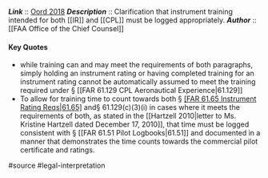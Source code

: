 ***Link***      :: [Oord 2018](https://www.faa.gov/about/office_org/headquarters_offices/agc/practice_areas/regulations/interpretations/Data/interps/2018/Oord-AOPA_2018_Legal_Interpretation.pdf)
***Description***      :: Clarification that instrument training intended for both [[IR]] and [[CPL]] must be logged appropriately.
***Author*** :: [[FAA Office of the Chief Counsel]]

#### Key Quotes
* while training can and may meet the requirements of both paragraphs, simply holding an instrument rating or having completed training for an instrument rating cannot be automatically assumed to meet the training required under § [[FAR 61.129 CPL Aeronautical Experience|61.129]]
* To allow for training time to count towards both § [[FAR 61.65 Instrument Rating Reqs|61.65]](e) and§ 61.129(c)(3)(i) in cases where it meets the requirements of both, as stated in the [[Hartzell 2010|letter to Ms. Kristine Hartzell dated December 17, 2010]], that time must be logged consistent with § [[FAR 61.51 Pilot Logbooks|61.51]] and documented in a manner that demonstrates the time counts towards the commercial pilot certificate and ratings.

#source #legal-interpretation 